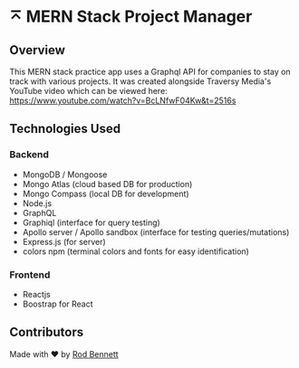 # ⌅ MERN Stack Project Manager

## Overview
This MERN stack practice app uses a Graphql API for companies to stay on track with various projects.  It was created alongside Traversy Media's YouTube video which can be viewed here: https://www.youtube.com/watch?v=BcLNfwF04Kw&t=2516s

## Technologies Used

### Backend
- MongoDB / Mongoose
- Mongo Atlas (cloud based DB for production)
- Mongo Compass (local DB for development)
- Node.js
- GraphQL
- Graphiql (interface for query testing)
- Apollo server / Apollo sandbox (interface for testing queries/mutations)
- Express.js (for server)
- colors npm (terminal colors and fonts for easy identification)

### Frontend
- Reactjs
- Boostrap for React

## Contributors
Made with ❤️ by [Rod Bennett](https://github.com/RodBennett)

 
